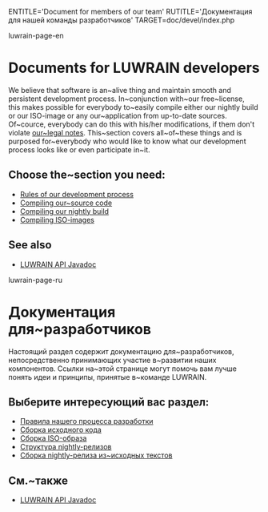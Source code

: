 
ENTITLE='Document for members of our team'
RUTITLE='Документация для нашей команды разработчиков'
TARGET=doc/devel/index.php

luwrain-page-en

# Documents for LUWRAIN developers

We believe that software is an~alive thing and 
maintain smooth and persistent development process.
In~conjunction with~our free~license,  
this makes possible for everybody to~easily   compile 
either our nightly build
or our ISO-image
or any our~application  from up-to-date sources.
Of~cource, everybody can do this with his/her  modifications,
if them don't violate [our~legal notes](local:/doc/legal).
This~section covers all~of~these things 
and is purposed for~everybody who would like to know what our development process looks like or even participate in~it.

## Choose the~section you need:

* [Rules of our development process](local:rules/)
* [Compiling our~source code](local:compilation/)
* [Compiling our nightly build](local:nightly)
* [Compiling ISO-images](local:iso/)

## See also

* [LUWRAIN API Javadoc](/api/)

luwrain-page-ru

# Документация для~разработчиков

Настоящий раздел содержит документацию для~разработчиков,
непосредственно принимающих участие в~развитии наших компонентов.
Ссылки на~этой странице могут помочь вам лучше понять идеи и принципы, 
принятые в~команде  LUWRAIN.

## Выберите интересующий вас раздел:

* [Правила нашего процесса разработки](local:rules/)
* [Сборка исходного кода](local:compilation/)
* [Сборка ISO-образа](local:iso/)
* [Структура nightly-релизов](local:nightly/)
 * [Сборка nightly-релиза из~исходных текстов](local:nightly/compilation/)

## См.~также

* [LUWRAIN API Javadoc](/api/)
